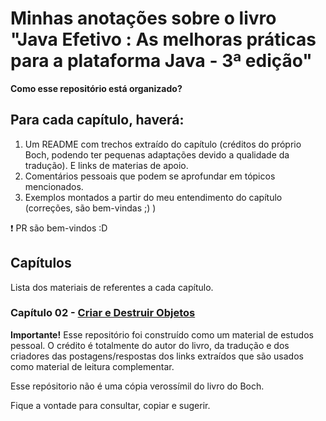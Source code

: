 # Minhas anotações sobre o livro "Java Efetivo : As melhoras práticas para a plataforma Java - 3ª edição"

**Como esse repositório está organizado?**

## Para cada capítulo, haverá:

1. Um README com trechos extraído do capítulo (créditos do próprio Boch, podendo ter pequenas adaptações devido a qualidade da tradução). E links de materias de apoio.
2. Comentários pessoais que podem se aprofundar em tópicos mencionados.
3. Exemplos montados a partir do meu entendimento do capítulo (correções, são bem-vindas ;) )


:heavy_exclamation_mark: PR são bem-vindos :D

## Capítulos

Lista dos materiais de referentes a cada capítulo.

### Capítulo 02 - [Criar e Destruir Objetos](./cap02_objetos/README.md)

**Importante!**
Esse repositório foi construído como um material de estudos pessoal. O crédito é totalmente do autor do livro, da tradução e dos criadores das postagens/respostas dos links extraídos que são usados como material de leitura complementar.

Esse repósitorio não é uma cópia verossímil do livro do Boch.

Fique a vontade para consultar, copiar e sugerir.
